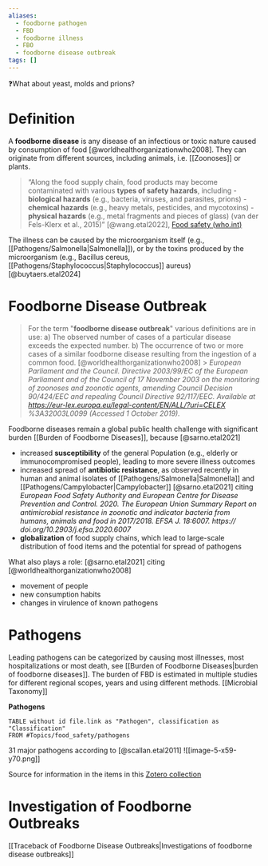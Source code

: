 ```yaml
---
aliases:
  - foodborne pathogen
  - FBD
  - foodborne illness
  - FBO
  - foodborne disease outbreak
tags: []
---
```


❓What about yeast, molds and prions?

# Definition

A **foodborne disease** is any disease of an infectious or toxic nature caused by consumption of food [@worldhealthorganizationwho2008]. They can originate from different sources, including animals, i.e. [[Zoonoses]] or plants.

> “Along the food supply chain, food products may become contaminated with various **types of safety hazards**, including - **biological hazards** (e.g., bacteria, viruses, and parasites, prions) - **chemical hazards** (e.g., heavy metals, pesticides, and mycotoxins) - **physical hazards** (e.g., metal fragments and pieces of glass)
> (van der Fels-Klerx et al., 2015)”
> [@wang.etal2022], [Food safety (who.int)](https://www.who.int/news-room/fact-sheets/detail/food-safety)

The illness can be caused by the microorganism itself (e.g., [[Pathogens/Salmonella|Salmonella]]), or by the toxins produced by the microorganism (e.g., Bacillus cereus, [[Pathogens/Staphylococcus|Staphylococcus]] aureus)
[@buytaers.etal2024]

# Foodborne Disease Outbreak

> For the term "**foodborne disease outbreak**" various definitions are in use:
> a) The observed number of cases of a particular disease exceeds the expected number.
> b) The occurrence of two or more cases of a similar foodborne disease resulting from the ingestion of a common food.
> [@worldhealthorganizationwho2008] > _European Parliament and the Council. Directive 2003/99/EC of the European Parliament and of the Council of 17 November 2003 on the monitoring of zoonoses and zoonotic agents, amending Council Decision 90/424/EEC and repealing Council Directive 92/117/EEC. Available at https://eur-lex.europa.eu/legal-content/EN/ALL/?uri=CELEX %3A32003L0099 (Accessed 1 October 2019)._

Foodborne diseases remain a global public health challenge with significant burden [[Burden of Foodborne Diseases]], because [@sarno.etal2021]

- increased **susceptibility** of the general Population (e.g., elderly or immunocompromised people), leading to more severe illness outcomes
- increased spread of **antibiotic resistance**, as observed recently in human and animal isolates of [[Pathogens/Salmonella|Salmonella]] and [[Pathogens/Campylobacter|Campylobacter]]
  [@sarno.etal2021] citing _European Food Safety Authority and European Centre for Disease Prevention and Control. 2020. The European Union Summary Report on antimicrobial resistance in zoonotic and indicator bacteria from humans, animals and food in 2017/2018. EFSA J. 18:6007. https:// doi.org/10.2903/j.efsa.2020.6007_
- **globalization** of food supply chains, which lead to large-scale distribution of food items and the potential for spread of pathogens

What also plays a role: [@sarno.etal2021] citing [@worldhealthorganizationwho2008]

- movement of people
- new consumption habits
- changes in virulence of known pathogens

# Pathogens

Leading pathogens can be categorized by causing most illnesses, most hospitalizations or most death, see [[Burden of Foodborne Diseases|burden of foodborne diseases]]. The burden of FBD is estimated in multiple studies for different regional scopes, years and using different methods.
[[Microbial Taxonomy]]

**Pathogens**

```dataview
TABLE without id file.link as "Pathogen", classification as "Classification"
FROM #Topics/food_safety/pathogens
```

31 major pathogens according to [@scallan.etal2011]
![[image-5-x59-y70.png]]

Source for information in the items in this [Zotero collection](zotero://select/library/collections/9XQC52E5)

# Investigation of Foodborne Outbreaks

[[Traceback of Foodborne Disease Outbreaks|Investigations of foodborne disease outbreaks]]
